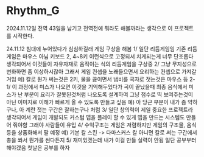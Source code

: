 # Rhythm_G
2024.11.12일 전역 43일을 남기고 전역전에 뭐라도 해볼까라는 생각으로 이 프로젝트를 시작한다.

24.11.12 침대에 누어있다가 심심하길래 게임 구상을 해봄
1/ 일단 리듬게임임 기존 리듬게임은 마우스 아님 키보드 2, 4~8키 이런식으로 고정되서 치게되는게 너무 단조롭다 생각되어서 이것들이 자유자재로 움직이는 식의 리듬게임을 구상중
2/ 그냥 무지성으로 변화하면 좀 이상하시잖아 그래서 게임 컨셉을 노래들으면서 요리하는 컨셉으로 가져갈거임 예) 칼로 뭔가 써는것은 2키, 물을 끓이면서 냄비를 국자로 젓는것은 마우스 등
2-1/ 이 과정에서 미스가 나오면 이것을 기억해두었다가 곡이 끝났을때 최종 음식에서 미스가 난 부분이 요리가 잘못된것처럼 나오도록 설계하여 
     그냥 점수로 띡 보여주는것이 아닌 이미지로 이해가 빠르게 올 수 있도록 만들고 싶음 예) 아 당근 부분이 내가 좀 약하구나, 아 계란 젓는 구간은 잘하는구나 처럼
3/ 일단 창의력이 제일 중요한 프로젝트라 생각되어서 게임이 개발되도 커스텀 맵을 플레이 할 수 있게 맵을 만드는 시스템도 만들어 줘야함 그래야 사람들이 유입
4/ 수익구조는 게임은 저렴하지만 게임의 구조물, 음식 등을 상품화해서 팔 예정 예) 기본 칼 스킨 -> 다마스커스 칼 아니면 칼로 써는 구간에서 총을 쏴서 뭔가를 썬다든지
5/ 재미있겠는데 내가 이걸 만들 실력이 안됨 일단 공부부터 해야겠음 첫날은 공부를 하자
